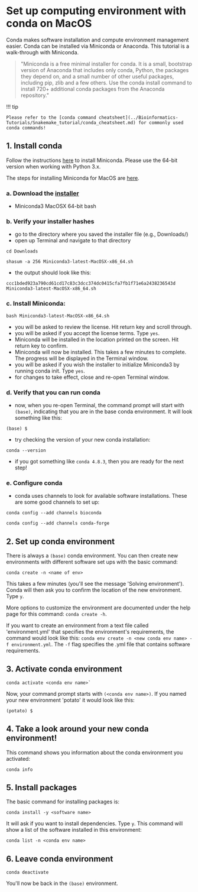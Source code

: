 # Set up computing environment with conda on MacOS

Conda makes software installation and compute environment management easier. Conda can be installed via Miniconda or Anaconda. This tutorial is a walk-through with Miniconda.

> "Miniconda is a free minimal installer for conda. It is a small, bootstrap version of Anaconda that includes only conda, Python, the packages they depend on, and a small number of other useful packages, including pip, zlib and a few others. Use the conda install command to install 720+ additional conda packages from the Anaconda repository."

!!! tip

    Please refer to the [conda command cheatsheet](../Bioinformatics-Tutorials/Snakemake_tutorial/conda_cheatsheet.md) for commonly used conda commands!


## 1. Install conda

Follow the instructions [here](https://conda.io/projects/conda/en/latest/user-guide/install/index.html) to install Miniconda. Please use the 64-bit version when working with Python 3.x.

The steps for installing Miniconda for MacOS are [here](https://conda.io/projects/conda/en/latest/user-guide/install/macos.html).

### a. Download the [installer](https://docs.conda.io/en/latest/miniconda.html)
- Miniconda3 MacOSX 64-bit bash

### b. Verify your installer hashes
- go to the directory where you saved the installer file (e.g., Downloads/)
- open up Terminal and navigate to that directory
```
cd Downloads
```

```
shasum -a 256 Miniconda3-latest-MacOSX-x86_64.sh
```
- the output should look like this:
```
ccc1bded923a790cd61cd17c83c3dcc374dc0415cfa7fb1f71e6a2438236543d  Miniconda3-latest-MacOSX-x86_64.sh
```

### c. Install Miniconda:
```
bash Miniconda3-latest-MacOSX-x86_64.sh
```
- you will be asked to review the license. Hit return key and scroll through.
- you will be asked if you accept the license terms. Type `yes`.
- Miniconda will be installed in the location printed on the screen. Hit return key to confirm.
- Miniconda will now be installed. This takes a few minutes to complete. The progress will be displayed in the Terminal window.
- you will be asked if you wish the installer to initialize Miniconda3 by running conda init. Type `yes`.
- for changes to take effect, close and re-open Terminal window.

### d. Verify that you can run conda
- now, when you re-open Terminal, the command prompt will start with `(base)`, indicating that you are in the base conda environment. It will look something like this:
```
(base) $
```
- try checking the version of your new conda installation:
```
conda --version
```
- if you got something like `conda 4.8.3`, then you are ready for the next step!

### e. Configure conda
- conda uses channels to look for available software installations. These are some good channels to set up:
```
conda config --add channels bioconda
```

```
conda config --add channels conda-forge
```

## 2. Set up conda environment

There is always a `(base)` conda environment. You can then create new environments with different software set ups with the basic command:

```
conda create -n <name of env>
```
This takes a few minutes (you'll see the message 'Solving environment'). Conda will then ask you to confirm the location of the new environment. Type `y`.

More options to customize the environment are documented under the help page for this command: `conda create -h`.

If you want to create an environment from a text file called 'environment.yml' that specifies the environment's requirements, the command would look like this:
`conda env create -n <new conda env name> -f environment.yml`. The `-f` flag specifies the .yml file that contains software requirements.

## 3. Activate conda environment

```
conda activate <conda env name>`
```

Now, your command prompt starts with `(<conda env name>)`. If you named your new environment 'potato' it would look like this:
```
(potato) $
```

## 4. Take a look around your new conda environment!
This command shows you information about the conda environment you activated:
```
conda info
```

## 5. Install packages
The basic command for installing packages is:
```
conda install -y <software name>
```
It will ask if you want to install dependencies. Type `y`. This command will show a list of the software installed in this environment:
```
conda list -n <conda env name>
```

## 6. Leave conda environment

```
conda deactivate
```

You'll now be back in the `(base)` environment.
